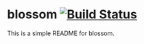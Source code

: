 # blossom [![Build Status](https://travis-ci.org/blossom-evolution/blossom.svg?branch=master)](https://travis-ci.org/blossom-evolution/blossom)

This is a simple README for blossom.


